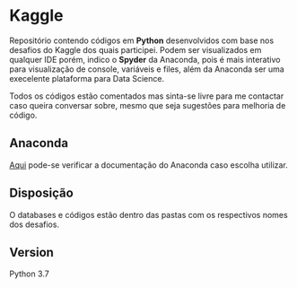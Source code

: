 # Kaggle

Repositório contendo códigos em **Python** desenvolvidos com base nos desafios do Kaggle dos quais participei. Podem ser visualizados em qualquer IDE porém, indico o **Spyder** da Anaconda, pois é mais interativo para visualização de console, variáveis e files, além da Anaconda ser uma execelente plataforma para Data Science.

Todos os códigos estão comentados mas sinta-se livre para me contactar caso queira conversar sobre, mesmo que seja sugestões para melhoria de código.

## Anaconda

[Aqui](https://docs.anaconda.com/anaconda/) pode-se verificar a documentação do Anaconda caso escolha utilizar.

## Disposição

O databases e códigos estão dentro das pastas com os respectivos nomes dos desafios.

## Version

Python 3.7
